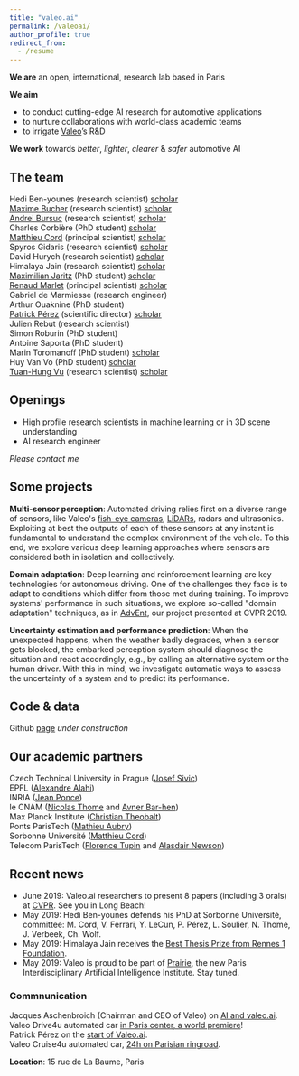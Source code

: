 ```yaml
---
title: "valeo.ai"
permalink: /valeoai/
author_profile: true
redirect_from:
  - /resume
---
```



**We are** an open, international, research lab based in Paris  

**We aim**
* to conduct cutting-edge AI research for automotive applications
* to nurture collaborations with world-class academic teams
* to irrigate [Valeo](http://valeo.com)’s R&D    

**We work** towards *better*, *lighter*, *clearer* & *safer* automotive AI 

## The team
Hedi Ben-younes (research scientist) [scholar](https://scholar.google.fr/citations?user=IFLcfvUAAAAJ&hl=en)   
[Maxime Bucher](https://maximebucher.github.io/) (research scientist) [scholar](https://scholar.google.fr/citations?user=NbYEOpMAAAAJ&hl=en)  
[Andrei Bursuc](https://abursuc.github.io/) (research scientist) [scholar](https://scholar.google.com/citations?user=HTfERCsAAAAJ&hl=en)  
Charles Corbière (PhD student) [scholar](https://scholar.google.fr/citations?user=UcnFUZ8AAAAJ&hl=en)  
[Matthieu Cord](http://www-poleia.lip6.fr/~cord/) (principal scientist) [scholar](https://scholar.google.fr/citations?user=SpAotDcAAAAJ&hl=en)   
Spyros Gidaris (research scientist) [scholar](https://scholar.google.fr/citations?user=7atfg7EAAAAJ&hl=en)  
David Hurych (research scientist) [scholar](https://scholar.google.cz/citations?user=XY1PVwYAAAAJ&hl=en)  
Himalaya Jain (research scientist) [scholar](https://scholar.google.fr/citations?user=Xl7SNlsAAAAJ&hl=en)  
[Maximilian Jaritz](https://team.inria.fr/rits/membres/maximilian-jaritz/) (PhD student) [scholar](https://scholar.google.com/citations?user=yt2IsdAAAAAJ&hl=en)  
[Renaud Marlet](http://imagine.enpc.fr/~marletr/) (principal scientist) [scholar](https://scholar.google.com/citations?user=2rclwh4AAAAJ&hl=en)  
Gabriel de Marmiesse (research engineer)  
Arthur Ouaknine (PhD student)  
[Patrick Pérez](https://ptrckprz.github.io/) (scientific director) [scholar](https://scholar.google.fr/citations?user=8Cph5uQAAAAJ&hl=en)  
Julien Rebut (research scientist)  
Simon Roburin (PhD student)  
Antoine Saporta (PhD student)  
Marin Toromanoff (PhD student) [scholar](https://scholar.google.com/citations?user=Yu47MFYAAAAJ&hl=en)  
Huy Van Vo (PhD student) [scholar](https://scholar.google.fr/citations?user=gIf5VqUAAAAJ&hl=en)  
[Tuan-Hung Vu](https://tuanhungvu.github.io/) (research scientist) [scholar](https://scholar.google.fr/citations?user=QIHrPZQAAAAJ&hl=en&oi=ao)

## Openings
- High profile research scientists in machine learning or in 3D scene understanding  
- AI research engineer  

*Please contact me*

## Some projects

**Multi-sensor perception**: Automated driving relies first on a diverse range of sensors, like Valeo's [fish-eye cameras](https://www.valeo.com/en/360-vue/), [LiDARs](https://www.valeo.com/en/valeo-scala/), radars and ultrasonics. Exploiting at best the outputs of each of these sensors at any instant is fundamental to understand the complex environment of the vehicle. To this end, we explore various deep learning approaches where sensors are considered both in isolation and collectively.

**Domain adaptation**: Deep learning and reinforcement learning are key technologies for autonomous driving. One of the challenges they face is to adapt to conditions which differ from those met during training. To improve systems' performance in such situations, we explore so-called "domain adaptation" techniques, as in [AdvEnt](https://github.com/valeoai/ADVENT), our project presented at CVPR 2019.  

**Uncertainty estimation and performance prediction**: When the unexpected happens, when the weather badly degrades, when a sensor gets blocked, the embarked perception system should diagnose the situation and react accordingly, e.g., by calling an alternative system or the human driver. With this in mind, we investigate automatic ways to assess the uncertainty of a system and to predict its performance.

## Code & data

Github [page](https://github.com/valeoai) *under construction*

## Our academic partners

Czech Technical University in Prague ([Josef Sivic](https://www.di.ens.fr/~josef/))  
EPFL ([Alexandre Alahi](https://people.epfl.ch/alexandre.alahi))  
INRIA ([Jean Ponce](https://www.di.ens.fr/~ponce/))  
le CNAM ([Nicolas Thome](http://cedric.cnam.fr/~thomen/) and [Avner Bar-hen](https://ab-h.github.io/index.html))  
Max Planck Institute ([Christian Theobalt](https://people.mpi-inf.mpg.de/~theobalt/))  
Ponts ParisTech ([Mathieu Aubry](http://imagine.enpc.fr/~aubrym/))  
Sorbonne Université ([Matthieu Cord](http://www-poleia.lip6.fr/~cord/))  
Telecom ParisTech ([Florence Tupin](https://perso.telecom-paristech.fr/tupin/) and [Alasdair Newson](https://sites.google.com/site/alasdairnewson/))

## Recent news
* June 2019: Valeo.ai researchers to present 8 papers (including 3 orals) at [CVPR](http://cvpr2019.thecvf.com/). See you in Long Beach!
* May 2019: Hedi Ben-younes defends his PhD at Sorbonne Université, committee: M. Cord, V. Ferrari, Y. LeCun, P. Pérez, L. Soulier, N. Thome, J. Verbeek, Ch. Wolf.
* May 2019: Himalaya Jain receives the [Best Thesis Prize from Rennes 1 Foundation](https://www.irisa.fr/en/actus/congratulations-himalaya-jain-his-thesis-prize-rennes-1-foundation). 
* May 2019: Valeo is proud to be part of [Prairie](https://www.inria.fr/en/news/news-from-inria/launch-of-the-prairie-institute), the new Paris Interdisciplinary Artificial Intelligence Institute. Stay tuned.

### Commnunication

Jacques Aschenbroich (Chairman and CEO of Valeo) on [AI and valeo.ai](https://www.linkedin.com/pulse/valeo-our-order-intake-already-includes-ai-jacques-aschenbroich/).  
Valeo Drive4u automated car [in Paris center, a world premiere](https://www.valeo.com/en/valeo-drive4u-the-first-autonomous-car-to-be-demonstrated-on-the-streets-of-paris/)!  
Patrick Pérez on the [start of Valeo.ai](https://www.youtube.com/watch?time_continue=2&v=B5QWcDTTBrQ).  
Valeo Cruise4u automated car, [24h on Parisian ringroad](https://www.youtube.com/watch?v=XRKXBKPgYI4).

**Location**: 15 rue de La Baume, Paris



